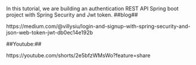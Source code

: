 In this tutorial, we are building an authentication REST API Spring boot project with Spring Security and Jwt token.
##blog##
<p>https://medium.com/@villysiu/login-and-signup-with-spring-security-and-json-web-token-jwt-db0ec14e192b</p>
##Youtube:##
<p>https://youtube.com/shorts/2e5bfzWMsWo?feature=share</p>